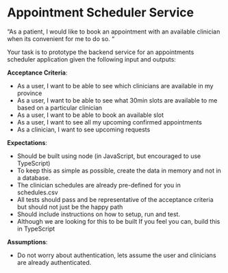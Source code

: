 # Appointment Scheduler Service
“As a patient, I would like to book an appointment with an available clinician when its convenient for me to do so. “

Your task is to prototype the backend service for an appointments scheduler application given the following input and outputs:

**Acceptance Criteria**:
* As a user, I want to be able to see which clinicians are available in my province
* As a user, I want to be able to see what 30min slots are available to me based on a particular clinician
* As a user, I want to be able to book an available slot
* As a user, I want to see all my upcoming confirmed appointments
* As a clinician, I want to see upcoming requests

**Expectations**:
* Should be built using node (in JavaScript, but encouraged to use TypeScript)
* To keep this as simple as possible, create the data in memory and not in a database.
* The clinician schedules are already pre-defined for you in schedules.csv
* All tests should pass and be representative of the acceptance criteria but should not just be the happy path
* Should include instructions on how to setup, run and test.
* Although we are looking for this to be built If you feel you can, build this in TypeScript

**Assumptions**:
* Do not worry about authentication, lets assume the user and clinicians are already authenticated.
